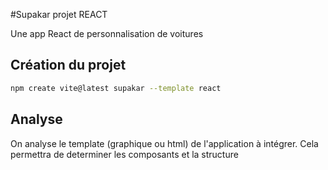 #Supakar projet REACT

Une app React de personnalisation de voitures

## Création du projet 

```bash
npm create vite@latest supakar --template react
```

## Analyse 

On analyse le template (graphique ou html) de l'application à intégrer. Cela permettra de determiner les composants et la structure
